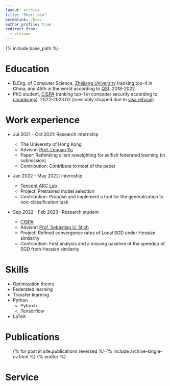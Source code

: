 ```yaml
---
layout: archive
title: "Short bio"
permalink: /bio/
author_profile: true
redirect_from:
  - /resume
---
```


{% include base_path %}

Education
======
* B.Eng. of Computer Science, [Zhejiang University](https://www.zju.edu.cn/english) (ranking top-4 in China, and 45th in the world according to [QS](https://www.universityrankings.ch/results/QS/2022?ranking=QS&year=2022&region=&q=China)), 2018-2022
* PhD student, [CISPA](https://cispa.de/en) (ranking top-1 in computer security according to [csrankings](https://csrankings.org/#/fromyear/2012/toyear/2022/index?sec&world)), 2022-2023.02 (inevitably stopped due to [visa refusal](/posts/2023/02/Shocked-by-the-bad-visa-decision))

Work experience
======
* Jul 2021 - Oct 2021: Research internship
  * The University of Hong Kong
  * Advisor: [Prof. Lequan Yu](https://yulequan.github.io)
  * Paper: Rethinking client reweighting for selfish federated learning (in submission)
  * Contribution: Contribute to most of the paper

* Jan 2022 - May 2022: Internship
  * [Tencent ARC Lab](https://arc.tencent.com/en/index)
  * Project: Pretrained model selection
  * Contribution: Propose and implement a tool for the generalization to non-classification task

* Sep 2022 - Feb 2023 : Research student
  * [CISPA](https://cispa.de/en)
  * Advisor: [Prof. Sebastian U. Stich](https://sstich.ch)
  * Project: Refined convergence rates of Local SGD under Hessian similarity
  * Contribution: First analysis and a missing baseline of the speedup of SGD from Hessian similarity
  
Skills
======
* Optimization theory
* Federated learning
* Transfer learning
* Python
  * Pytorch
  * Tensorflow
* LaTeX

Publications
======
  <ul>{% for post in site.publications reversed %}
    {% include archive-single-cv.html %}
  {% endfor %}</ul>
  
<!-- Talks
======
  <ul>{% for post in site.talks %}
    {% include archive-single-talk-cv.html %}
  {% endfor %}</ul> -->
  
<!-- Teaching
======
  <ul>{% for post in site.teaching %}
    {% include archive-single-cv.html %}
  {% endfor %}</ul> -->
  
Service
======

